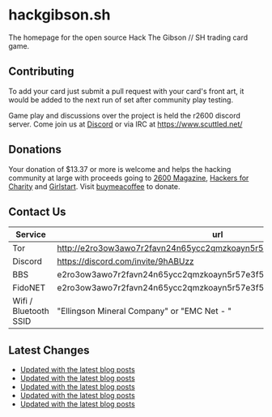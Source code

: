 # hackgibson.sh
The homepage for the open source Hack The Gibson // SH trading card game.


## Contributing

To add your card just submit a pull request with your card's front art, it would be added to the next run of set after community play testing.

Game play and discussions over the project is held the r2600 discord server. Come join us at [Discord](https://discord.com/invite/9hABUzz) or via IRC at https://www.scuttled.net/


## Donations

Your donation of $13.37 or more is welcome and helps the hacking community at large with proceeds going to [2600 Magazine](https://2600.com/), [Hackers for Charity](https://hackersforcharity.org) and [Girlstart](https://girlstart.org).  Visit [buymeacoffee](https://www.buymeacoffee.com/hackgibson.sh) to donate.


## Contact Us

Service | url
-|-
Tor | http://e2ro3ow3awo7r2favn24n65ycc2qmzkoayn5r57e3f56nvjwdcgg32ad.onion
Discord | https://discord.com/invite/9hABUzz
BBS | e2ro3ow3awo7r2favn24n65ycc2qmzkoayn5r57e3f56nvjwdcgg32ad.onion:23
FidoNET | e2ro3ow3awo7r2favn24n65ycc2qmzkoayn5r57e3f56nvjwdcgg32ad.onion:24554
Wifi / Bluetooth SSID | "Ellingson Mineral Company" or "EMC Net - <fidonet address>"

## Latest Changes
<!-- BLOG-POST-LIST:START -->
- [Updated with the latest blog posts](https://github.com/DFW2600/hackgibson.sh/commit/5734ba65aa8e6f017802d83c79a425bdeb472b45)
- [Updated with the latest blog posts](https://github.com/DFW2600/hackgibson.sh/commit/9ab30d1af24e28d29740f4d2f9f2db21e347a2ed)
- [Updated with the latest blog posts](https://github.com/DFW2600/hackgibson.sh/commit/43bd4c7d8d2740c0f7f9e2ddb238e7f2624c9042)
- [Updated with the latest blog posts](https://github.com/DFW2600/hackgibson.sh/commit/eaf1f97b66786bec41684faabcdb3f64f1c1c9e8)
- [Updated with the latest blog posts](https://github.com/DFW2600/hackgibson.sh/commit/16fdc57b2d3890209c3f398f5b7b6d50f2169f53)
<!-- BLOG-POST-LIST:END -->
